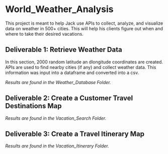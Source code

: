 # World_Weather_Analysis
This project is meant to help Jack use APIs to collect, analyze, and visualize data on weather in 500+ cities. This will help his clients figure out when and where to take their desired vacations.

## Deliverable 1: Retrieve Weather Data
In this section, 2000 random latitude an dlongitude coordinates are created. APIs are used to find nearby cities (if any) and collect weather data. This information was input into a dataframe and converted into a csv.

*Results are found in the Weather_Database Folder.*

## Deliverable 2: Create a Customer Travel Destinations Map


*Results are found in the Vacation_Search Folder.*

## Deliverable 3: Create a Travel Itinerary Map


*Results are found in the Vacation_Itinerary Folder.*
